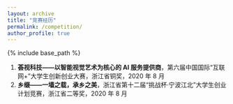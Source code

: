```yaml
---
layout: archive
title: "竞赛经历"
permalink: /competition/
author_profile: true
---
```


{% include base_path %}

1. **荟视科技——以智能视觉艺术为核心的 AI 服务提供商**，第六届中国国际“互联网+”大学生创新创业大赛，浙江省铜奖，2020 年 8 月
2. **乡缀——一墙之载，承乡之美**，浙江省第十二届“挑战杯·宁波江北”大学生创业计划竞赛，浙江省二等奖，2020 年 8 月

